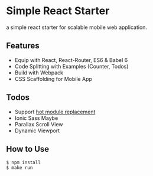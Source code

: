 # Simple React Starter
a simple react starter for scalable mobile web application.

## Features

- Equip with React, React-Router, ES6 & Babel 6
- Code Splitting with Examples (Counter, Todos)
- Build with Webpack
- CSS Scaffolding for Mobile App 

## Todos
- Support [hot module replacement](https://webpack.github.io/docs/hot-module-replacement.html)
- Ionic Sass Maybe
- Parallax Scroll View
- Dynamic Viewport

## How to Use
```
$ npm install
$ make run
```

